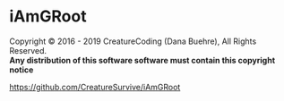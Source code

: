 # iAmGRoot

Copyright © 2016 - 2019 CreatureCoding (Dana Buehre), All Rights Reserved.    
**Any distribution of this software software must contain this copyright notice**    

https://github.com/CreatureSurvive/iAmGRoot
